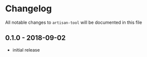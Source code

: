 # Changelog

All notable changes to `artisan-tool` will be documented in this file

## 0.1.0 - 2018-09-02

- initial release
